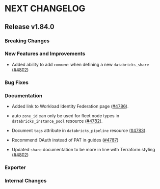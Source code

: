 # NEXT CHANGELOG

## Release v1.84.0

### Breaking Changes

### New Features and Improvements
* Added ability to add `comment` when defining a new `databricks_share` ([#4802](https://github.com/databricks/terraform-provider-databricks/pull/4802))

### Bug Fixes

### Documentation
 * Added link to Workload Identity Federation page ([#4786](https://github.com/databricks/terraform-provider-databricks/pull/4786)).

* auto `zone_id` can only be used for fleet node types in `databricks_instance_pool` resource ([#4782](https://github.com/databricks/terraform-provider-databricks/pull/4782)).
* Document `tags` attribute in `databricks_pipeline` resource ([#4783](https://github.com/databricks/terraform-provider-databricks/pull/4783)).

* Recommend OAuth instead of PAT in guides ([#4787](https://github.com/databricks/terraform-provider-databricks/pull/4787))

* Updated `share` documentation to be more in line with Terraform styling ([#4802](https://github.com/databricks/terraform-provider-databricks/pull/4802))

### Exporter

### Internal Changes
